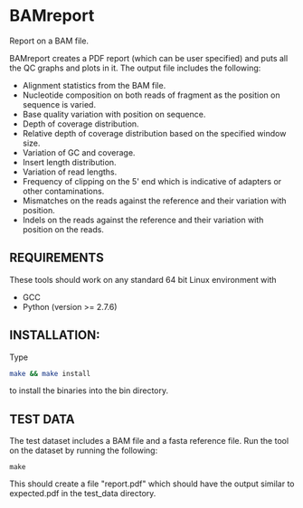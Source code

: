 # BAMreport
Report on a BAM file. 

BAMreport creates a PDF report (which can be user specified) and puts all the 
QC graphs and plots in it. The output file includes the following:

* Alignment statistics from the BAM file. 
* Nucleotide composition on both reads of fragment as the position on sequence
  is varied.
* Base quality variation with position on sequence.
* Depth of coverage distribution.
* Relative depth of coverage distribution based on the specified window size.
* Variation of GC and coverage. 
* Insert length distribution.
* Variation of read lengths.
* Frequency of clipping on the 5' end which is indicative of adapters or other
  contaminations.
* Mismatches on the reads against the reference and their variation with
  position.
* Indels on the reads against the reference and their variation with position on
  the reads.

## REQUIREMENTS
These tools should work on any standard 64 bit Linux environment with
* GCC
* Python (version >= 2.7.6)

## INSTALLATION:
Type
```bash
make && make install
```

to install the binaries into the bin directory.

## TEST DATA
The test dataset includes a BAM file and a fasta reference file. Run the tool 
on the dataset by running the following:

```
make
```

This should create a file "report.pdf" which should have the output similar to 
expected.pdf in the test_data directory.
